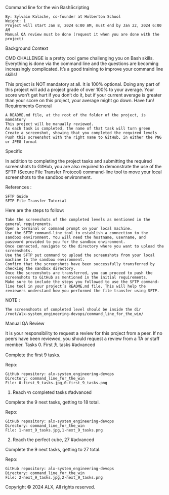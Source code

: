 

Command line for the win
BashScripting

    By: Sylvain Kalache, co-founder at Holberton School
    Weight: 1
    Project will start Jan 8, 2024 6:00 AM, must end by Jan 22, 2024 6:00 AM
    Manual QA review must be done (request it when you are done with the project)

Background Context

CMD CHALLENGE is a pretty cool game challenging you on Bash skills. Everything is done via the command line and the questions are becoming increasingly complicated. It’s a good training to improve your command line skills!

This project is NOT mandatory at all. It is 100% optional. Doing any part of this project will add a project grade of over 100% to your average. Your score won’t get hurt if you don’t do it, but if your current average is greater than your score on this project, your average might go down. Have fun!
Requirements
General

    A README.md file, at the root of the folder of the project, is mandatory
    This project will be manually reviewed.
    As each task is completed, the name of that task will turn green
    Create a screenshot, showing that you completed the required levels
    Push this screenshot with the right name to GitHub, in either the PNG or JPEG format

Specific

In addition to completing the project tasks and submitting the required screenshots to GitHub, you are also required to demonstrate the use of the SFTP (Secure File Transfer Protocol) command-line tool to move your local screenshots to the sandbox environment.

References :

    SFTP Guide
    SFTP File Transfer Tutorial

Here are the steps to follow:

    Take the screenshots of the completed levels as mentioned in the general requirements.
    Open a terminal or command prompt on your local machine.
    Use the SFTP command-line tool to establish a connection to the sandbox environment. You will need the hostname, username, and password provided to you for the sandbox environment.
    Once connected, navigate to the directory where you want to upload the screenshots.
    Use the SFTP put command to upload the screenshots from your local machine to the sandbox environment.
    Confirm that the screenshots have been successfully transferred by checking the sandbox directory.
    Once the screenshots are transferred, you can proceed to push the screenshots to GitHub as mentioned in the initial requirements.
    Make sure to include the steps you followed to use the SFTP command-line tool in your project’s README.md file. This will help the reviewers understand how you performed the file transfer using SFTP.

NOTE :

    The screenshoots of completed level should be inside the dir /root/alx-system_engineering-devops/command_line_for_the_win/

Manual QA Review

It is your responsibility to request a review for this project from a peer. If no peers have been reviewed, you should request a review from a TA or staff member.
Tasks
0. First 九 tasks
#advanced

Complete the first 9 tasks.

Repo:

    GitHub repository: alx-system_engineering-devops
    Directory: command_line_for_the_win
    File: 0-first_9_tasks.jpg,0-first_9_tasks.png

1. Reach חי completed tasks
#advanced

Complete the 9 next tasks, getting to 18 total.

Repo:

    GitHub repository: alx-system_engineering-devops
    Directory: command_line_for_the_win
    File: 1-next_9_tasks.jpg,1-next_9_tasks.png

2. Reach the perfect cube, 27
#advanced

Complete the 9 next tasks, getting to 27 total.

Repo:

    GitHub repository: alx-system_engineering-devops
    Directory: command_line_for_the_win
    File: 2-next_9_tasks.jpg,2-next_9_tasks.png

Copyright © 2024 ALX, All rights reserved.

